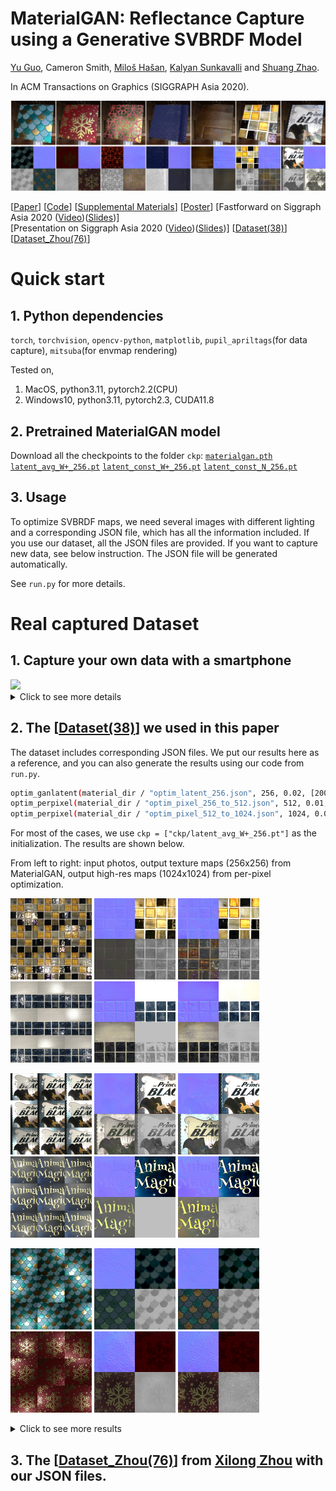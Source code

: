 # MaterialGAN: Reflectance Capture using a Generative SVBRDF Model

[Yu Guo](https://tflsguoyu.github.io/), Cameron Smith, [Miloš Hašan](http://miloshasan.net/), [Kalyan Sunkavalli](http://www.kalyans.org/) and [Shuang Zhao](https://shuangz.com/).

In ACM Transactions on Graphics (SIGGRAPH Asia 2020).

<img src="https://github.com/tflsguoyu/materialgan_suppl/blob/master/github/teaser.jpg" width="1000px">

[[Paper](https://github.com/tflsguoyu/materialgan_paper/blob/master/materialgan.pdf)]
[[Code](https://github.com/tflsguoyu/svbrdf-diff-renderer)]
[[Supplemental Materials](https://tflsguoyu.github.io/materialgan_suppl/)]
[[Poster](https://github.com/tflsguoyu/materialgan_poster/blob/master/materialgan_poster.pdf)]
[Fastforward on Siggraph Asia 2020 ([Video](https://youtu.be/fD6CTb1DlbE))([Slides](https://www.dropbox.com/s/qi594y27dqa7irf/materialgan_ff.pptx?dl=0))] \
[Presentation on Siggraph Asia 2020 ([Video](https://youtu.be/CrAoVsJf0Zw))([Slides](https://www.dropbox.com/s/zj2mhrminoamrdg/materialgan_main.pptx?dl=0))]
[[Dataset(38)](https://drive.google.com/file/d/1Vs2e35c4bNHRUu3ON4IsuOOP6uK8Ivji/view?usp=sharing)]
[[Dataset_Zhou(76)](https://drive.google.com/file/d/1kfefC6YbkbSazLeJ7uUUUFR6WEeWozgA/view?usp=sharing)]

# Quick start
## 1. Python dependencies 
`torch`, `torchvision`, `opencv-python`, `matplotlib`, `pupil_apriltags`(for data capture), `mitsuba`(for envmap rendering)

Tested on, 
1. MacOS, python3.11, pytorch2.2(CPU)
2. Windows10, python3.11, pytorch2.3, CUDA11.8 

## 2. Pretrained MaterialGAN model
Download all the checkpoints to the folder `ckp`: 
[`materialgan.pth`](https://www.dropbox.com/scl/fi/z41e6tedyh7m57vatse7p/materialgan.pth?rlkey=ykovb3owafmz6icvss13sdddl&dl=0)
[`latent_avg_W+_256.pt`](https://www.dropbox.com/scl/fi/nf4kfoiqx6h7baxpbfu01/latent_avg_W-_256.ptrlkey=ot0yfkbgq47vt45huh65mgwit&st=724ubgqp&dl=0)
[`latent_const_W+_256.pt`](https://www.dropbox.com/scl/fi/mdh8boshpfc6lwktrfh4i/latent_const_W-_256.pt?rlkey=gy55tp5h6c91icxhdzzbf5sss&st=hzxk2580&dl=0)
[`latent_const_N_256.pt`](https://www.dropbox.com/scl/fi/320aov4ahc4wkhaq8mpve/latent_const_N_256.pt?rlkey=ckydqxdpyvzy7kns2h0geuh4e&st=d7ytmxz5&dl=0)

## 3. Usage
To optimize SVBRDF maps, we need several images with different lighting and a corresponding JSON file, which has all the information included. 
If you use our dataset, all the JSON files are provided. If you want to capture new data, see below instruction. The JSON file will be generated automatically.

See `run.py` for more details. 

# Real captured Dataset
## 1. Capture your own data with a smartphone
<img src="https://github.com/tflsguoyu/svbrdf-diff-renderer/blob/master/fig/fig1.png" width="600px">

<details>
  
<summary>Click to see more details</summary>

Steps:
1. Print "fig/tag36h11_print.png" on a solid paper with proper size and crop the center area.
2. Measure `size`(in cm unit) with a ruler, see the red arrow line in the below figure.
3. Place it on the material you want to capture and make the paper as flat as possible.
4. Turn on the camera flashlight and capture images from different views.
5. Create a data folder for captured images. We provide an example here, `data/yellow_box-17.0-0.1/raw`.
6. Run the script in `run.py`.
   ```bash
   gen_targets_from_capture(Path("data/yellow_box-17.0-0.1"), size=17.0, depth=0.1)
   ```
The `size` here is the number you measured from step 2; `depth` is the distance (in cm unit) between the marker plane and the material plane. For example, if you attach the markers on thick cardboard, you should use a larger `depth`.
8. The generated target images are located in `data/yellow_box-17.0-0.1/target` and the corresponding JSON files are generated as well.

Tips:
1. All markers should be captured and in focus and the letter `A` should be facing up.
2. It's better to capture during the night or in a dark room and turn off other lights.
3. It's better to see the highlights in the cropped area.
4. Change camera mode to manual, and keep the white balance and focal length the same during the captures.
5. `.heic` image format is not supported now. Convert it to `.png`/`.jpg` first. 
6. Preferred capturing order: highlight in topleft -> top -> topright -> left -> center -> right -> bottomleft -> bottom -> bottomright. See images in `data/yellow_box/raw` as references.

</details>
  
## 2. The [[Dataset(38)](https://drive.google.com/file/d/1Vs2e35c4bNHRUu3ON4IsuOOP6uK8Ivji/view?usp=sharing)] we used in this paper 
The dataset includes corresponding JSON files. We put our results here as a reference, and you can also generate the results using our code from `run.py`.

```bash
optim_ganlatent(material_dir / "optim_latent_256.json", 256, 0.02, [2000, 10, 10], ["ckp/latent_avg_W+_256.pt"])
optim_perpixel(material_dir / "optim_pixel_256_to_512.json", 512, 0.01, 100, tex_init="textures")
optim_perpixel(material_dir / "optim_pixel_512_to_1024.json", 1024, 0.01, 100, tex_init="textures")
```

For most of the cases, we use `ckp = ["ckp/latent_avg_W+_256.pt"]` as the initialization. The results are shown below.

From left to right: input photos, output texture maps (256x256) from MaterialGAN, output high-res maps (1024x1024) from per-pixel optimization.

<img src="https://github.com/tflsguoyu/materialgan_suppl/blob/master/data/bathroomtile1/target/all.jpg" width="130px"> <img src="https://github.com/tflsguoyu/materialgan_suppl/blob/master/data/bathroomtile1/optim_latent/256/tex.jpg" width="130px"> <img src="https://github.com/tflsguoyu/materialgan_suppl/blob/master/data/bathroomtile1/optim_latent/1024/tex.jpg" width="130px">&nbsp;&nbsp;&nbsp;&nbsp;&nbsp;&nbsp;<img src="https://github.com/tflsguoyu/materialgan_suppl/blob/master/data/bathroomtile2/target/all.jpg" width="130px"> <img src="https://github.com/tflsguoyu/materialgan_suppl/blob/master/data/bathroomtile2/optim_latent/256/tex.jpg" width="130px"> <img src="https://github.com/tflsguoyu/materialgan_suppl/blob/master/data/bathroomtile2/optim_latent/1024/tex.jpg" width="130px">

<img src="https://github.com/tflsguoyu/materialgan_suppl/blob/master/data/book1/target/all.jpg" width="130px"> <img src="https://github.com/tflsguoyu/materialgan_suppl/blob/master/data/book1/optim_latent/256/tex.jpg" width="130px"> <img src="https://github.com/tflsguoyu/materialgan_suppl/blob/master/data/book1/optim_latent/1024/tex.jpg" width="130px">&nbsp;&nbsp;&nbsp;&nbsp;&nbsp;&nbsp;<img src="https://github.com/tflsguoyu/materialgan_suppl/blob/master/data/book2/target/all.jpg" width="130px"> <img src="https://github.com/tflsguoyu/materialgan_suppl/blob/master/data/book2/optim_latent/256/tex.jpg" width="130px"> <img src="https://github.com/tflsguoyu/materialgan_suppl/blob/master/data/book2/optim_latent/1024/tex.jpg" width="130px">

<img src="https://github.com/tflsguoyu/materialgan_suppl/blob/master/data/cards-blue/target/all.jpg" width="130px"> <img src="https://github.com/tflsguoyu/materialgan_suppl/blob/master/data/cards-blue/optim_latent/256/tex.jpg" width="130px"> <img src="https://github.com/tflsguoyu/materialgan_suppl/blob/master/data/cards-blue/optim_latent/1024/tex.jpg" width="130px">&nbsp;&nbsp;&nbsp;&nbsp;&nbsp;&nbsp;<img src="https://github.com/tflsguoyu/materialgan_suppl/blob/master/data/cards-red/target/all.jpg" width="130px"> <img src="https://github.com/tflsguoyu/materialgan_suppl/blob/master/data/cards-red/optim_latent/256/tex.jpg" width="130px"> <img src="https://github.com/tflsguoyu/materialgan_suppl/blob/master/data/cards-red/optim_latent/1024/tex.jpg" width="130px">

<details>
  
<summary>Click to see more results</summary>
  
<img src="https://github.com/tflsguoyu/materialgan_suppl/blob/master/data/giftbag1/target/all.jpg" width="130px"> <img src="https://github.com/tflsguoyu/materialgan_suppl/blob/master/data/giftbag1/optim_latent/256/tex.jpg" width="130px"> <img src="https://github.com/tflsguoyu/materialgan_suppl/blob/master/data/giftbag1/optim_latent/1024/tex.jpg" width="130px">&nbsp;&nbsp;&nbsp;&nbsp;&nbsp;&nbsp;<img src="https://github.com/tflsguoyu/materialgan_suppl/blob/master/data/giftbag2/target/all.jpg" width="130px"> <img src="https://github.com/tflsguoyu/materialgan_suppl/blob/master/data/giftbag2/optim_latent/256/tex.jpg" width="130px"> <img src="https://github.com/tflsguoyu/materialgan_suppl/blob/master/data/giftbag2/optim_latent/1024/tex.jpg" width="130px">

<img src="https://github.com/tflsguoyu/materialgan_suppl/blob/master/data/giftbag3/target/all.jpg" width="130px"> <img src="https://github.com/tflsguoyu/materialgan_suppl/blob/master/data/giftbag3/optim_latent/256/tex.jpg" width="130px"> <img src="https://github.com/tflsguoyu/materialgan_suppl/blob/master/data/giftbag3/optim_latent/1024/tex.jpg" width="130px">&nbsp;&nbsp;&nbsp;&nbsp;&nbsp;&nbsp;<img src="https://github.com/tflsguoyu/materialgan_suppl/blob/master/data/leather-blue/target/all.jpg" width="130px"> <img src="https://github.com/tflsguoyu/materialgan_suppl/blob/master/data/leather-blue/optim_latent/256/tex.jpg" width="130px"> <img src="https://github.com/tflsguoyu/materialgan_suppl/blob/master/data/leather-blue/optim_latent/1024/tex.jpg" width="130px">

<img src="https://github.com/tflsguoyu/materialgan_suppl/blob/master/data/leather-brown/target/all.jpg" width="130px"> <img src="https://github.com/tflsguoyu/materialgan_suppl/blob/master/data/leather-brown/optim_latent/256/tex.jpg" width="130px"> <img src="https://github.com/tflsguoyu/materialgan_suppl/blob/master/data/leather-brown/optim_latent/1024/tex.jpg" width="130px">&nbsp;&nbsp;&nbsp;&nbsp;&nbsp;&nbsp;<img src="https://github.com/tflsguoyu/materialgan_suppl/blob/master/data/leather-darkbrown/target/all.jpg" width="130px"> <img src="https://github.com/tflsguoyu/materialgan_suppl/blob/master/data/leather-darkbrown/optim_latent/256/tex.jpg" width="130px"> <img src="https://github.com/tflsguoyu/materialgan_suppl/blob/master/data/leather-darkbrown/optim_latent/1024/tex.jpg" width="130px">

<img src="https://github.com/tflsguoyu/materialgan_suppl/blob/master/data/plastic-carpet/target/all.jpg" width="130px"> <img src="https://github.com/tflsguoyu/materialgan_suppl/blob/master/data/plastic-carpet/optim_latent/256/tex.jpg" width="130px"> <img src="https://github.com/tflsguoyu/materialgan_suppl/blob/master/data/plastic-carpet/optim_latent/1024/tex.jpg" width="130px">&nbsp;&nbsp;&nbsp;&nbsp;&nbsp;&nbsp;<img src="https://github.com/tflsguoyu/materialgan_suppl/blob/master/data/plastic-foam/target/all.jpg" width="130px"> <img src="https://github.com/tflsguoyu/materialgan_suppl/blob/master/data/plastic-foam/optim_latent/256/tex.jpg" width="130px"> <img src="https://github.com/tflsguoyu/materialgan_suppl/blob/master/data/plastic-foam/optim_latent/1024/tex.jpg" width="130px">

<img src="https://github.com/tflsguoyu/materialgan_suppl/blob/master/data/plastic-red-carton/target/all.jpg" width="130px"> <img src="https://github.com/tflsguoyu/materialgan_suppl/blob/master/data/plastic-red-carton/optim_latent/256/tex.jpg" width="130px"> <img src="https://github.com/tflsguoyu/materialgan_suppl/blob/master/data/plastic-red-carton/optim_latent/1024/tex.jpg" width="130px">&nbsp;&nbsp;&nbsp;&nbsp;&nbsp;&nbsp;<img src="https://github.com/tflsguoyu/materialgan_suppl/blob/master/data/plastic-red-grid/target/all.jpg" width="130px"> <img src="https://github.com/tflsguoyu/materialgan_suppl/blob/master/data/plastic-red-grid/optim_latent/256/tex.jpg" width="130px"> <img src="https://github.com/tflsguoyu/materialgan_suppl/blob/master/data/plastic-red-grid/optim_latent/1024/tex.jpg" width="130px">

<img src="https://github.com/tflsguoyu/materialgan_suppl/blob/master/data/rubber-pattern/target/all.jpg" width="130px"> <img src="https://github.com/tflsguoyu/materialgan_suppl/blob/master/data/rubber-pattern/optim_latent/256/tex.jpg" width="130px"> <img src="https://github.com/tflsguoyu/materialgan_suppl/blob/master/data/rubber-pattern/optim_latent/1024/tex.jpg" width="130px">&nbsp;&nbsp;&nbsp;&nbsp;&nbsp;&nbsp;<img src="https://github.com/tflsguoyu/materialgan_suppl/blob/master/data/stone-bathroom-tile/target/all.jpg" width="130px"> <img src="https://github.com/tflsguoyu/materialgan_suppl/blob/master/data/stone-bathroom-tile/optim_latent/256/tex.jpg" width="130px"> <img src="https://github.com/tflsguoyu/materialgan_suppl/blob/master/data/stone-bathroom-tile/optim_latent/1024/tex.jpg" width="130px">

<img src="https://github.com/tflsguoyu/materialgan_suppl/blob/master/data/stone-bigtile/target/all.jpg" width="130px"> <img src="https://github.com/tflsguoyu/materialgan_suppl/blob/master/data/stone-bigtile/optim_latent/256/tex.jpg" width="130px"> <img src="https://github.com/tflsguoyu/materialgan_suppl/blob/master/data/stone-bigtile/optim_latent/1024/tex.jpg" width="130px">&nbsp;&nbsp;&nbsp;&nbsp;&nbsp;&nbsp;<img src="https://github.com/tflsguoyu/materialgan_suppl/blob/master/data/stone-smalltile/target/all.jpg" width="130px"> <img src="https://github.com/tflsguoyu/materialgan_suppl/blob/master/data/stone-smalltile/optim_latent/256/tex.jpg" width="130px"> <img src="https://github.com/tflsguoyu/materialgan_suppl/blob/master/data/stone-smalltile/optim_latent/1024/tex.jpg" width="130px">

<img src="https://github.com/tflsguoyu/materialgan_suppl/blob/master/data/stone-spec-granite/target/all.jpg" width="130px"> <img src="https://github.com/tflsguoyu/materialgan_suppl/blob/master/data/stone-spec-granite/optim_latent/256/tex.jpg" width="130px"> <img src="https://github.com/tflsguoyu/materialgan_suppl/blob/master/data/stone-spec-granite/optim_latent/1024/tex.jpg" width="130px">&nbsp;&nbsp;&nbsp;&nbsp;&nbsp;&nbsp;<img src="https://github.com/tflsguoyu/materialgan_suppl/blob/master/data/stone-spec-ground-flake/target/all.jpg" width="130px"> <img src="https://github.com/tflsguoyu/materialgan_suppl/blob/master/data/stone-spec-ground-flake/optim_latent/256/tex.jpg" width="130px"> <img src="https://github.com/tflsguoyu/materialgan_suppl/blob/master/data/stone-spec-ground-flake/optim_latent/1024/tex.jpg" width="130px">

<img src="https://github.com/tflsguoyu/materialgan_suppl/blob/master/data/stone-spec-shiny/target/all.jpg" width="130px"> <img src="https://github.com/tflsguoyu/materialgan_suppl/blob/master/data/stone-spec-shiny/optim_latent/256/tex.jpg" width="130px"> <img src="https://github.com/tflsguoyu/materialgan_suppl/blob/master/data/stone-spec-shiny/optim_latent/1024/tex.jpg" width="130px">&nbsp;&nbsp;&nbsp;&nbsp;&nbsp;&nbsp;<img src="https://github.com/tflsguoyu/materialgan_suppl/blob/master/data/stone-spec-vinyl-floor/target/all.jpg" width="130px"> <img src="https://github.com/tflsguoyu/materialgan_suppl/blob/master/data/stone-spec-vinyl-floor/optim_latent/256/tex.jpg" width="130px"> <img src="https://github.com/tflsguoyu/materialgan_suppl/blob/master/data/stone-spec-vinyl-floor/optim_latent/1024/tex.jpg" width="130px">

<img src="https://github.com/tflsguoyu/materialgan_suppl/blob/master/data/wall-color/target/all.jpg" width="130px"> <img src="https://github.com/tflsguoyu/materialgan_suppl/blob/master/data/wall-color/optim_latent/256/tex.jpg" width="130px"> <img src="https://github.com/tflsguoyu/materialgan_suppl/blob/master/data/wall-color/optim_latent/1024/tex.jpg" width="130px">&nbsp;&nbsp;&nbsp;&nbsp;&nbsp;&nbsp;<img src="https://github.com/tflsguoyu/materialgan_suppl/blob/master/data/wall-red-bump/target/all.jpg" width="130px"> <img src="https://github.com/tflsguoyu/materialgan_suppl/blob/master/data/wall-red-bump/optim_latent/256/tex.jpg" width="130px"> <img src="https://github.com/tflsguoyu/materialgan_suppl/blob/master/data/wall-red-bump/optim_latent/1024/tex.jpg" width="130px">

<img src="https://github.com/tflsguoyu/materialgan_suppl/blob/master/data/wall-plaster-green/target/all.jpg" width="130px"> <img src="https://github.com/tflsguoyu/materialgan_suppl/blob/master/data/wall-plaster-green/optim_latent/256/tex.jpg" width="130px"> <img src="https://github.com/tflsguoyu/materialgan_suppl/blob/master/data/wall-plaster-green/optim_latent/1024/tex.jpg" width="130px">&nbsp;&nbsp;&nbsp;&nbsp;&nbsp;&nbsp;<img src="https://github.com/tflsguoyu/materialgan_suppl/blob/master/data/wall-plaster-white/target/all.jpg" width="130px"> <img src="https://github.com/tflsguoyu/materialgan_suppl/blob/master/data/wall-plaster-white/optim_latent/256/tex.jpg" width="130px"> <img src="https://github.com/tflsguoyu/materialgan_suppl/blob/master/data/wall-plaster-white/optim_latent/1024/tex.jpg" width="130px">

<img src="https://github.com/tflsguoyu/materialgan_suppl/blob/master/data/wood-alder/target/all.jpg" width="130px"> <img src="https://github.com/tflsguoyu/materialgan_suppl/blob/master/data/wood-alder/optim_latent/256/tex.jpg" width="130px"> <img src="https://github.com/tflsguoyu/materialgan_suppl/blob/master/data/wood-alder/optim_latent/1024/tex.jpg" width="130px">&nbsp;&nbsp;&nbsp;&nbsp;&nbsp;&nbsp;<img src="https://github.com/tflsguoyu/materialgan_suppl/blob/master/data/wood-jatoba/target/all.jpg" width="130px"> <img src="https://github.com/tflsguoyu/materialgan_suppl/blob/master/data/wood-jatoba/optim_latent/256/tex.jpg" width="130px"> <img src="https://github.com/tflsguoyu/materialgan_suppl/blob/master/data/wood-jatoba/optim_latent/1024/tex.jpg" width="130px">

<img src="https://github.com/tflsguoyu/materialgan_suppl/blob/master/data/wood-knotty/target/all.jpg" width="130px"> <img src="https://github.com/tflsguoyu/materialgan_suppl/blob/master/data/wood-knotty/optim_latent/256/tex.jpg" width="130px"> <img src="https://github.com/tflsguoyu/materialgan_suppl/blob/master/data/wood-knotty/optim_latent/1024/tex.jpg" width="130px">&nbsp;&nbsp;&nbsp;&nbsp;&nbsp;&nbsp;<img src="https://github.com/tflsguoyu/materialgan_suppl/blob/master/data/wood-laminate/target/all.jpg" width="130px"> <img src="https://github.com/tflsguoyu/materialgan_suppl/blob/master/data/wood-laminate/optim_latent/256/tex.jpg" width="130px"> <img src="https://github.com/tflsguoyu/materialgan_suppl/blob/master/data/wood-laminate/optim_latent/1024/tex.jpg" width="130px">

<img src="https://github.com/tflsguoyu/materialgan_suppl/blob/master/data/wood-t/target/all.jpg" width="130px"> <img src="https://github.com/tflsguoyu/materialgan_suppl/blob/master/data/wood-t/optim_latent/256/tex.jpg" width="130px"> <img src="https://github.com/tflsguoyu/materialgan_suppl/blob/master/data/wood-t/optim_latent/1024/tex.jpg" width="130px">&nbsp;&nbsp;&nbsp;&nbsp;&nbsp;&nbsp;<img src="https://github.com/tflsguoyu/materialgan_suppl/blob/master/data/wood-tile/target/all.jpg" width="130px"> <img src="https://github.com/tflsguoyu/materialgan_suppl/blob/master/data/wood-tile/optim_latent/256/tex.jpg" width="130px"> <img src="https://github.com/tflsguoyu/materialgan_suppl/blob/master/data/wood-tile/optim_latent/1024/tex.jpg" width="130px">

<img src="https://github.com/tflsguoyu/materialgan_suppl/blob/master/data/wood-treeskin/target/all.jpg" width="130px"> <img src="https://github.com/tflsguoyu/materialgan_suppl/blob/master/data/wood-treeskin/optim_latent/256/tex.jpg" width="130px"> <img src="https://github.com/tflsguoyu/materialgan_suppl/blob/master/data/wood-treeskin/optim_latent/1024/tex.jpg" width="130px">&nbsp;&nbsp;&nbsp;&nbsp;&nbsp;&nbsp;<img src="https://github.com/tflsguoyu/materialgan_suppl/blob/master/data/wood-walnut/target/all.jpg" width="130px"> <img src="https://github.com/tflsguoyu/materialgan_suppl/blob/master/data/wood-walnut/optim_latent/256/tex.jpg" width="130px"> <img src="https://github.com/tflsguoyu/materialgan_suppl/blob/master/data/wood-walnut/optim_latent/1024/tex.jpg" width="130px">

<img src="https://github.com/tflsguoyu/materialgan_suppl/blob/master/data/wood-bamboo/target/all.jpg" width="130px"> <img src="https://github.com/tflsguoyu/materialgan_suppl/blob/master/data/wood-bamboo/optim_latent/256/tex.jpg" width="130px"> <img src="https://github.com/tflsguoyu/materialgan_suppl/blob/master/data/wood-bamboo/optim_latent/1024/tex.jpg" width="130px">&nbsp;&nbsp;&nbsp;&nbsp;&nbsp;&nbsp;<img src="https://github.com/tflsguoyu/materialgan_suppl/blob/master/data/bamboo-veawe/target/all.jpg" width="130px"> <img src="https://github.com/tflsguoyu/materialgan_suppl/blob/master/data/bamboo-veawe/optim_latent/256/tex.jpg" width="130px"> <img src="https://github.com/tflsguoyu/materialgan_suppl/blob/master/data/bamboo-veawe/optim_latent/1024/tex.jpg" width="130px">

<!-- <img src="https://github.com/tflsguoyu/materialgan_suppl/blob/master/data/VVVVVVVVVVV/target/all.jpg" width="130px"> <img src="https://github.com/tflsguoyu/materialgan_suppl/blob/master/data/VVVVVVVVVVV/optim_latent/256/tex.jpg" width="130px"> <img src="https://github.com/tflsguoyu/materialgan_suppl/blob/master/data/VVVVVVVVVVV/optim_latent/1024/tex.jpg" width="130px">&nbsp;&nbsp;&nbsp;&nbsp;&nbsp;&nbsp;<img src="https://github.com/tflsguoyu/materialgan_suppl/blob/master/data/VVVVVVVVVVV/target/all.jpg" width="130px"> <img src="https://github.com/tflsguoyu/materialgan_suppl/blob/master/data/VVVVVVVVVVV/optim_latent/256/tex.jpg" width="130px"> <img src="https://github.com/tflsguoyu/materialgan_suppl/blob/master/data/VVVVVVVVVVV/optim_latent/1024/tex.jpg" width="130px"> -->

For some specular materials, you can see the highlights are baked in the roughness maps. You could try different initialization like `ckp = ["ckp/latent_const_W+_256.pt", "ckp/latent_const_N_256.pt"]`, which use lower roughness as initial. See the results below, which converged to better results.

<img src="https://github.com/tflsguoyu/materialgan_suppl/blob/master/data/stone-spec-granite/target/all.jpg" width="130px"> <img src="https://github.com/tflsguoyu/materialgan_suppl/blob/master/data/stone-spec-granite/optim_latent_const/256/tex.jpg" width="130px"> <img src="https://github.com/tflsguoyu/materialgan_suppl/blob/master/data/stone-spec-granite/optim_latent_const/1024/tex.jpg" width="130px">&nbsp;&nbsp;&nbsp;&nbsp;&nbsp;&nbsp;<img src="https://github.com/tflsguoyu/materialgan_suppl/blob/master/data/stone-spec-ground-flake/target/all.jpg" width="130px"> <img src="https://github.com/tflsguoyu/materialgan_suppl/blob/master/data/stone-spec-ground-flake/optim_latent_const/256/tex.jpg" width="130px"> <img src="https://github.com/tflsguoyu/materialgan_suppl/blob/master/data/stone-spec-ground-flake/optim_latent_const/1024/tex.jpg" width="130px">

<img src="https://github.com/tflsguoyu/materialgan_suppl/blob/master/data/stone-spec-shiny/target/all.jpg" width="130px"> <img src="https://github.com/tflsguoyu/materialgan_suppl/blob/master/data/stone-spec-shiny/optim_latent_const/256/tex.jpg" width="130px"> <img src="https://github.com/tflsguoyu/materialgan_suppl/blob/master/data/stone-spec-shiny/optim_latent_const/1024/tex.jpg" width="130px">&nbsp;&nbsp;&nbsp;&nbsp;&nbsp;&nbsp;<img src="https://github.com/tflsguoyu/materialgan_suppl/blob/master/data/stone-spec-vinyl-floor/target/all.jpg" width="130px"> <img src="https://github.com/tflsguoyu/materialgan_suppl/blob/master/data/stone-spec-vinyl-floor/optim_latent_const/256/tex.jpg" width="130px"> <img src="https://github.com/tflsguoyu/materialgan_suppl/blob/master/data/stone-spec-vinyl-floor/optim_latent_const/1024/tex.jpg" width="130px">

<img src="https://github.com/tflsguoyu/materialgan_suppl/blob/master/data/plastic-red-carton/target/all.jpg" width="130px"> <img src="https://github.com/tflsguoyu/materialgan_suppl/blob/master/data/plastic-red-carton/optim_latent_const/256/tex.jpg" width="130px"> <img src="https://github.com/tflsguoyu/materialgan_suppl/blob/master/data/plastic-red-carton/optim_latent_const/1024/tex.jpg" width="130px">&nbsp;&nbsp;&nbsp;&nbsp;&nbsp;&nbsp;<img src="https://github.com/tflsguoyu/materialgan_suppl/blob/master/data/wood-bamboo/target/all.jpg" width="130px"> <img src="https://github.com/tflsguoyu/materialgan_suppl/blob/master/data/wood-bamboo/optim_latent_const/256/tex.jpg" width="130px"> <img src="https://github.com/tflsguoyu/materialgan_suppl/blob/master/data/wood-bamboo/optim_latent_const/1024/tex.jpg" width="130px">

Notes, the high-res output uses MaterialGAN output as the initial but only has pixel loss constrain during the optimization. Although more details are recovered, sometimes it will overfit. See the above example.

We will provide more data in the future.

</details>

## 3. The [[Dataset_Zhou(76)](https://drive.google.com/file/d/1kfefC6YbkbSazLeJ7uUUUFR6WEeWozgA/view?usp=sharing)] from [Xilong Zhou](https://people.engr.tamu.edu/nimak/Papers/SIGAsia2022_LookAhead/index.html) with our JSON files.
